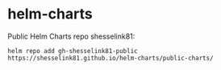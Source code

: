 # helm-charts

Public Helm Charts repo shesselink81:

```console
helm repo add gh-shesselink81-public https://shesselink81.github.io/helm-charts/public-charts/
```
